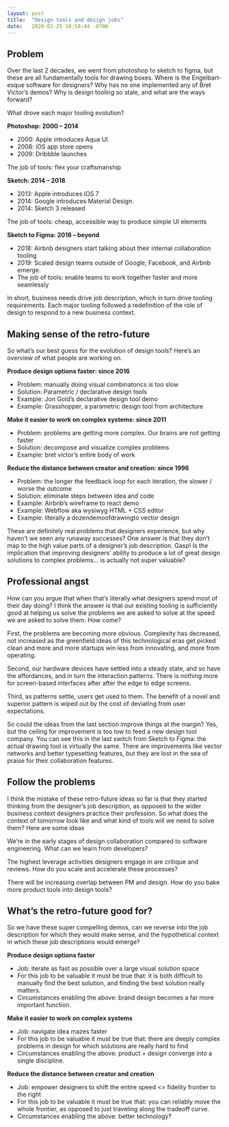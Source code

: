 ```yaml
---
layout: post
title:  "Design tools and design jobs"
date:   2020-02-25 10:58:44 -0700
---
```


## Problem

Over the last 2 decades, we went from photoshop to sketch to figma, but these are all fundamentally tools for drawing boxes. Where is the Engelbart-esque software for designers? Why has no one implemented any of Bret Victor’s demos? Why is design tooling so stale, and what are the ways forward?

What drove each major tooling evolution?

**Photoshop: 2000 – 2014**

* 2000: Apple introduces Aqua UI
* 2008: iOS app store opens
* 2009: Dribbble launches 

The job of tools: flex your craftsmanship

**Sketch: 2014 – 2018**

* 2013: Apple introduces iOS 7 
* 2014: Google introduces Material Design.
* 2014: Sketch 3 released 

The job of tools: cheap, accessible way to produce simple UI elements

**Sketch to Figma: 2018 – beyond**

* 2018: Airbnb designers start talking about their internal collaboration tooling
* 2019: Scaled design teams outside of Google, Facebook, and Airbnb emerge. 
* The job of tools: enable teams to work together faster and more seamlessly

In short, business needs drive job description, which in turn drive tooling requirements. Each major tooling followed a redefinition of the role of design to respond to a new business context.

## Making sense of the retro-future

So what’s our best guess for the evolution of design tools? Here’s an overview of what people are working on. 

**Produce design options faster: since 2016**

* Problem: manually doing visual combinatorics is too slow
* Solution: Parametric / declarative design tools
* Example: Jon Gold’s declarative design tool demo
* Example: Grasshopper, a parametric design tool from architecture

**Make it easier to work on complex systems: since 2011**

* Problem: problems are getting more complex. Our brains are not getting faster
* Solution: decompose and visualize complex problems
* Example: bret victor’s entire body of work

**Reduce the distance between creator and creation: since 1996**

* Problem: the longer the feedback loop for each iteration, the slower / worse the outcome
* Solution: eliminate steps between idea and code
* Example: Airbnb’s wireframe to react demo
* Example: Webflow aka wysiwyg HTML + CSS editor
* Example: literally a dozendemoofdrawingto vector design 

These are definitely real problems that designers experience,  but why haven’t we seen any runaway successes? One answer is that they don’t map to the high value parts of a designer’s job description. Gasp! Is the implication that improving designers’ ability to produce a lot of great design solutions to complex problems… is actually not super valuable?

## Professional angst

How can you argue that when that’s literally what designers spend most of their day doing? I think the answer is that our existing tooling is sufficiently good at helping us solve the problems we are asked to solve at the speed we are asked to solve them. How come? 

First, the problems are becoming more obvious. Complexity has decreased, not increased as the greenfield ideas of this technological eras get picked clean and more and more startups win less from innovating, and more from operating.

Second, our hardware devices have settled into a steady state, and so have the affordances, and in turn the interaction patterns. There is nothing more for screen-based interfaces after after the edge to edge screens.

Third, as patterns settle, users get used to them. The benefit of a novel and superior pattern is wiped out by the cost of deviating from user expectations.

So could the ideas from the last section improve things at the margin? Yes, but the ceiling for improvement is too low to feed a new design tool company. You can see this in the last switch from Sketch to Figma: the actual drawing tool is virtually the same. There are improvements like vector networks and better typesetting features, but they are lost in the sea of praise for their collaboration features.

## Follow the problems

I think the mistake of these retro-future ideas so far is that they started thinking from the designer’s job description, as opposed to the wider business context designers practice their profession. So what does the context of tomorrow look like and what kind of tools will we need to solve them? Here are some ideas

We’re in the early stages of design collaboration compared to software engineering. What can we learn from developers? 

The highest leverage activities designers engage in are critique and reviews. How do you scale and accelerate these processes?

There will be increasing overlap between PM and design. How do you bake more product tools into design tools?

## What’s the retro-future good for?

So we have these super compelling demos, can we reverse into the job description for which they would make sense, and the hypothetical context in which these job descriptions would emerge?

**Produce design options faster**

* Job: iterate as fast as possible over a large visual solution space
* For this job to be valuable it must be true that: it is both difficult to manually find the best solution, and finding the best solution really matters.
* Circumstances enabling the above: brand design becomes a far more important function.

**Make it easier to work on complex systems**

* Job: navigate idea mazes faster
* For this job to be valuable it must be true that: there are deeply complex problems in design for which solutions are really hard to find
* Circumstances enabling the above: product + design converge into a single discipline.

**Reduce the distance between creator and creation**

* Job: empower designers to shift the entire speed <> fidelity frontier to the right
* For this job to be valuable it must be true that: you can reliably move the whole frontier, as opposed to just traveling along the tradeoff curve.
* Circumstances enabling the above: better technology? 